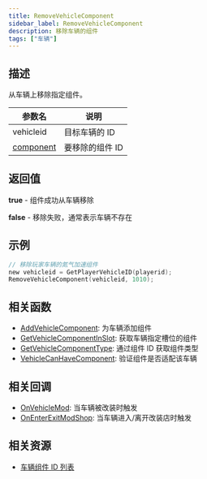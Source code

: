 ```yaml
---
title: RemoveVehicleComponent
sidebar_label: RemoveVehicleComponent
description: 移除车辆的组件
tags: ["车辆"]
---
```


## 描述

从车辆上移除指定组件。

| 参数名                                   | 说明            |
| ---------------------------------------- | --------------- |
| vehicleid                                | 目标车辆的 ID   |
| [component](../resources/carcomponentid) | 要移除的组件 ID |

## 返回值

**true** - 组件成功从车辆移除

**false** - 移除失败，通常表示车辆不存在

## 示例

```c
// 移除玩家车辆的氮气加速组件
new vehicleid = GetPlayerVehicleID(playerid);
RemoveVehicleComponent(vehicleid, 1010);
```

## 相关函数

- [AddVehicleComponent](AddVehicleComponent): 为车辆添加组件
- [GetVehicleComponentInSlot](GetVehicleComponentInSlot): 获取车辆指定槽位的组件
- [GetVehicleComponentType](GetVehicleComponentType): 通过组件 ID 获取组件类型
- [VehicleCanHaveComponent](VehicleCanHaveComponent): 验证组件是否适配该车辆

## 相关回调

- [OnVehicleMod](../callbacks/OnVehicleMod): 当车辆被改装时触发
- [OnEnterExitModShop](../callbacks/OnEnterExitModShop): 当车辆进入/离开改装店时触发

## 相关资源

- [车辆组件 ID 列表](../resources/carcomponentid)
